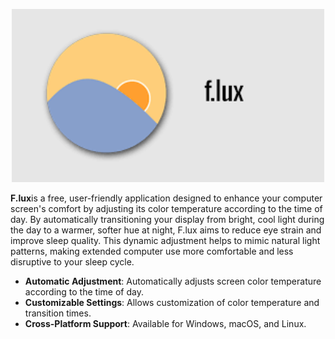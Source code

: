 <p align="center">
  <img src="f.lux.png" alt="F.lux" width="500"/>
</p>

**F.lux**is a free, user-friendly application designed to enhance your computer screen's comfort by adjusting its color temperature according to the time of day. By automatically transitioning your display from bright, cool light during the day to a warmer, softer hue at night, F.lux aims to reduce eye strain and improve sleep quality. This dynamic adjustment helps to mimic natural light patterns, making extended computer use more comfortable and less disruptive to your sleep cycle.


- **Automatic Adjustment**: Automatically adjusts screen color temperature according to the time of day.
- **Customizable Settings**: Allows customization of color temperature and transition times.
- **Cross-Platform Support**: Available for Windows, macOS, and Linux.


